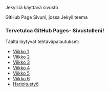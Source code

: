 Jekyll:iä käyttävä sivusto

GitHub Page Sivuni, jossa Jekyll teema

### Tervetuloa GitHub Pages- Sivustolleni!

Täältä löytyvät tehtäväpalautukset:

- [Viikko 1](vko1.html)
- [Viikko 2](vko2.md)
- [Viikko 3](./Websovellus/vko3/index.html)
- [Viikko 4](./Websovellus/vko4/index.html)
- [Viikko 5](vko5.md)
- [Viikko 6](./websovellus/vko6/index.html)
- [Harjoitustyö](./kirjalista)


